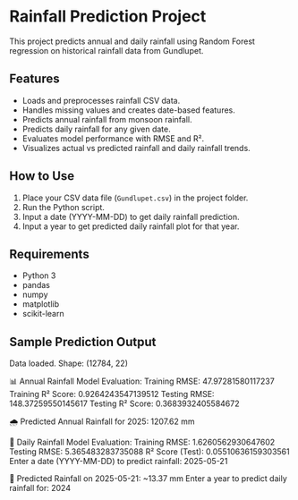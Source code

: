 # Rainfall Prediction Project

This project predicts annual and daily rainfall using Random Forest regression on historical rainfall data from Gundlupet.

## Features
- Loads and preprocesses rainfall CSV data.
- Handles missing values and creates date-based features.
- Predicts annual rainfall from monsoon rainfall.
- Predicts daily rainfall for any given date.
- Evaluates model performance with RMSE and R².
- Visualizes actual vs predicted rainfall and daily rainfall trends.

## How to Use
1. Place your CSV data file (`Gundlupet.csv`) in the project folder.
2. Run the Python script.
3. Input a date (YYYY-MM-DD) to get daily rainfall prediction.
4. Input a year to get predicted daily rainfall plot for that year.

## Requirements
- Python 3
- pandas
- numpy
- matplotlib
- scikit-learn

## Sample Prediction Output
 Data loaded. Shape: (12784, 22)

📊 Annual Rainfall Model Evaluation:
Training RMSE: 47.97281580117237
Training R² Score: 0.9264243547139512
Testing RMSE: 148.37259550145617
Testing R² Score: 0.3683932405584672

🌧 Predicted Annual Rainfall for 2025: 1207.62 mm

📅 Daily Rainfall Model Evaluation:
Training RMSE: 1.6260562930647602
Testing RMSE: 5.365483283735088
R² Score (Test): 0.05510636159303561
Enter a date (YYYY-MM-DD) to predict rainfall: 2025-05-21

📅 Predicted Rainfall on 2025-05-21: ~13.37 mm
Enter a year to predict daily rainfall for: 2024
